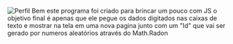 ![Perfil](https://github.com/user-attachments/assets/10471057-37bb-4ad2-a1e0-4097f1c1d5d9)
Bem este programa foi criado para brincar um pouco com JS o objetivo final é apenas que ele pegue os dados digitados nas caixas de texto e mostrar na tela em uma nova pagina junto com um "Id" que vai
ser gerado por numeros aleatórios através do Math.Radon
